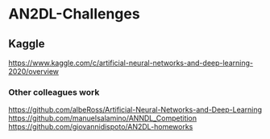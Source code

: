 # AN2DL-Challenges


## Kaggle

https://www.kaggle.com/c/artificial-neural-networks-and-deep-learning-2020/overview


### Other colleagues work

https://github.com/albeRoss/Artificial-Neural-Networks-and-Deep-Learning
https://github.com/manuelsalamino/ANNDL_Competition
https://github.com/giovannidispoto/AN2DL-homeworks
